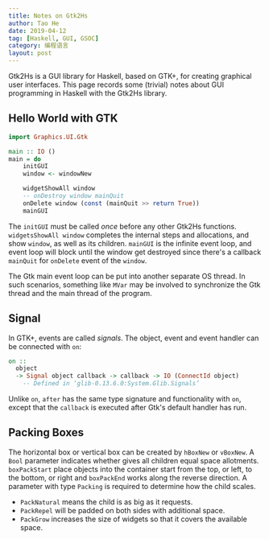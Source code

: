 ```yaml
---
title: Notes on Gtk2Hs
author: Tao He
date: 2019-04-12
tag: [Haskell, GUI, GSOC]
category: 编程语言
layout: post
---
```


Gtk2Hs is a GUI library for Haskell, based on GTK+, for creating graphical user interfaces.
This page records some (trivial) notes about GUI programming in Haskell with the Gtk2Hs library.

<!--more-->

Hello World with GTK
--------------------

```haskell
import Graphics.UI.Gtk

main :: IO ()
main = do
    initGUI
    window <- windowNew

    widgetShowAll window
    -- onDestroy window mainQuit
    onDelete window (const (mainQuit >> return True))
    mainGUI
```

The `initGUI` must be called *once* before any other Gtk2Hs functions. `widgetsShowAll window`
completes the internal steps and allocations, and show `window`, as well as its children.
`mainGUI` is the infinite event loop, and event loop will block until the window get destroyed
since there's a callback `mainQuit` for `onDelete` event of the `window`.

The Gtk main event loop can be put into another separate OS thread. In such scenarios, something
like `MVar` may be involved to synchronize the Gtk thread and the main thread of the program.

Signal
------

In GTK+, events are called _signals_. The object, event and event handler can be connected with
`on`:

```haskell
on ::
  object
  -> Signal object callback -> callback -> IO (ConnectId object)
    -- Defined in ‘glib-0.13.6.0:System.Glib.Signals’
```

Unlike `on`, `after` has the same type signature and functionality with `on`, except that the
`callback` is executed after Gtk's default handler has run.

Packing Boxes
-------------

The horizontal box or vertical box can be created by `hBoxNew` or `vBoxNew`. A `Bool` parameter
indicates whether gives all children equal space allotments. `boxPackStart` place objects into the
container start from the top, or left, to the bottom, or right and `boxPackEnd` works along the
reverse direction. A parameter with type `Packing` is required to determine how the child scales.

+ `PackNatural` means the child is as big as it requests.
+ `PackRepel` will be padded on both sides with additional space.
+ `PackGrow` increases the size of widgets so that it covers the available space.


